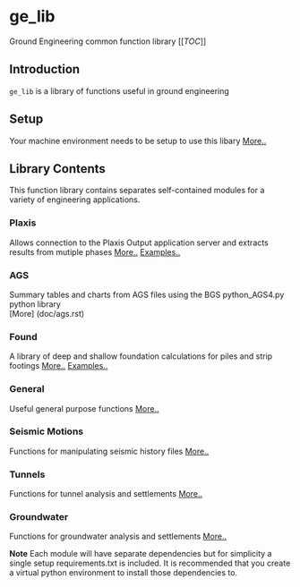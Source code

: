 # ge_lib
Ground Engineering common function library
[[_TOC_]]

## Introduction
`ge_lib` is a library of functions useful in ground engineering

## Setup 
  Your machine environment needs to be setup to use this libary [More..](doc/setup.rst)

## Library Contents
This function library contains separates self-contained modules for a variety of engineering applications. 

### Plaxis
  Allows connection to the Plaxis Output application server and extracts results from mutiple phases
  [More..](doc/plaxis.rst) [Examples..](/examples/plaxis)

### AGS
  Summary tables and charts from AGS files using the BGS python_AGS4.py python library  
  [More] (doc/ags.rst)

### Found
  A library of deep and shallow foundation calculations for piles and strip footings
  [More..](doc/found.rst) [Examples..](/examples/found)

### General
  Useful general purpose functions [More..](./doc/general.rst)

### Seismic Motions
  Functions for manipulating seismic history files [More..](/doc/motions.rst)

### Tunnels
  Functions for tunnel analysis and settlements [More..](/doc/tunnels.rst)

### Groundwater
  Functions for groundwater analysis and settlements [More..](/doc/groundwater.rst)

>>>
**Note**
 Each module will have separate dependencies but for simplicity a single setup requirements.txt is included. It is recommended that you create a virtual python environment to install those dependencies to. 
>>>
